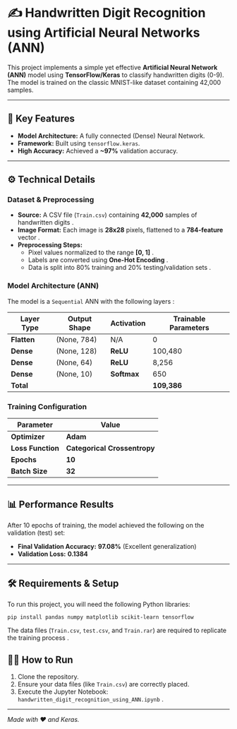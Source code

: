 <!DOCTYPE html>
<html lang="en">

<body>

   <h1>✍️ Handwritten Digit Recognition using Artificial Neural Networks (ANN)</h1>
    
   <p>This project implements a simple yet effective <strong>Artificial Neural Network (ANN)</strong> model using <strong>TensorFlow/Keras</strong> to classify handwritten digits (0-9). The model is trained on the classic MNIST-like dataset containing 42,000 samples.</p>

   <hr>

   <h2>🚀 Key Features</h2>
    <ul>
        <li><strong>Model Architecture:</strong> A fully connected (Dense) Neural Network.</li>
        <li><strong>Framework:</strong> Built using <code>tensorflow.keras</code>.</li>
        <li><strong>High Accuracy:</strong> Achieved a <strong>~97%</strong> validation accuracy.</li>
    </ul>

   <hr>

   <h2>⚙️ Technical Details</h2>

   <h3>Dataset & Preprocessing</h3>
    <ul>
        <li><strong>Source:</strong> A CSV file (<code>Train.csv</code>) containing <strong>42,000</strong> samples of handwritten digits <span class="citation"></span>.</li>
        <li><strong>Image Format:</strong> Each image is <strong>28x28</strong> pixels, flattened to a <strong>784-feature</strong> vector <span class="citation"></span>.</li>
        <li><strong>Preprocessing Steps:</strong>
            <ul>
                <li>Pixel values normalized to the range <strong>[0, 1]</strong> <span class="citation"></span>.</li>
                <li>Labels are converted using <strong>One-Hot Encoding</strong> <span class="citation"></span>.</li>
                <li>Data is split into 80% training and 20% testing/validation sets <span class="citation"></span>.</li>
            </ul>
        </li>
    </ul>

   <h3>Model Architecture (ANN)</h3>
    <p>The model is a <code>Sequential</code> ANN with the following layers <span class="citation"></span>:</p>

   <table>
        <thead>
            <tr>
                <th>Layer Type</th>
                <th>Output Shape</th>
                <th>Activation</th>
                <th>Trainable Parameters</th>
            </tr>
        </thead>
    <tbody>
            <tr>
                <td><strong>Flatten</strong></td>
                <td>(None, 784)</td>
                <td>N/A</td>
                <td>0</td>
            </tr>
            <tr>
                <td><strong>Dense</strong></td>
                <td>(None, 128)</td>
                <td><strong>ReLU</strong></td>
                <td>100,480</td>
            </tr>
            <tr>
                <td><strong>Dense</strong></td>
                <td>(None, 64)</td>
                <td><strong>ReLU</strong></td>
                <td>8,256</td>
            </tr>
            <tr>
                <td><strong>Dense</strong></td>
                <td>(None, 10)</td>
                <td><strong>Softmax</strong></td>
                <td>650</td>
            </tr>
            <tr>
                <td><strong>Total</strong></td>
                <td></td>
                <td></td>
                <td><strong>109,386</strong></td>
            </tr>
        </tbody>
    </table>
   <h3>Training Configuration</h3>
    <table>
        <thead>
            <tr>
                <th>Parameter</th>
                <th>Value</th>
            </tr>
        </thead>
        <tbody>
            <tr>
                <td><strong>Optimizer</strong></td>
                <td><strong>Adam</strong> <span class="citation"></span></td>
            </tr>
            <tr>
                <td><strong>Loss Function</strong></td>
                <td><strong>Categorical Crossentropy</strong> <span class="citation"></span></td>
            </tr>
            <tr>
                <td><strong>Epochs</strong></td>
                <td><strong>10</strong> <span class="citation"></span></td>
            </tr>
            <tr>
                <td><strong>Batch Size</strong></td>
                <td><strong>32</strong> <span class="citation"></span></td>
            </tr>
        </tbody>
    </table>

   <hr>

   <h2>📊 Performance Results</h2>
    
   <p>After 10 epochs of training, the model achieved the following on the validation (test) set:</p>

   <ul>
        <li><strong>Final Validation Accuracy:</strong> <strong>97.08%</strong> (Excellent generalization) <span class="citation"></span></li>
        <li><strong>Validation Loss:</strong> <strong>0.1384</strong> <span class="citation"></span></li>
    </ul>

   <hr>

   <h2>🛠️ Requirements & Setup</h2>
    
   <p>To run this project, you will need the following Python libraries:</p>
    <pre><code>pip install pandas numpy matplotlib scikit-learn tensorflow</code></pre>
    <p>The data files (<code>Train.csv</code>, <code>test.csv</code>, and <code>Train.rar</code>) are required to replicate the training process <span class="citation"></span>.</p>
    <h2>🧑‍💻 How to Run</h2>
    <ol>
        <li>Clone the repository.</li>
        <li>Ensure your data files (like <code>Train.csv</code>) are correctly placed.</li>
        <li>Execute the Jupyter Notebook: <code>handwritten_digit_recognition_using_ANN.ipynb</code> <span class="citation"></span>.</li>
    </ol>
        <hr>
    <em>Made with ❤️ and Keras.</em>

</body>
</html>
